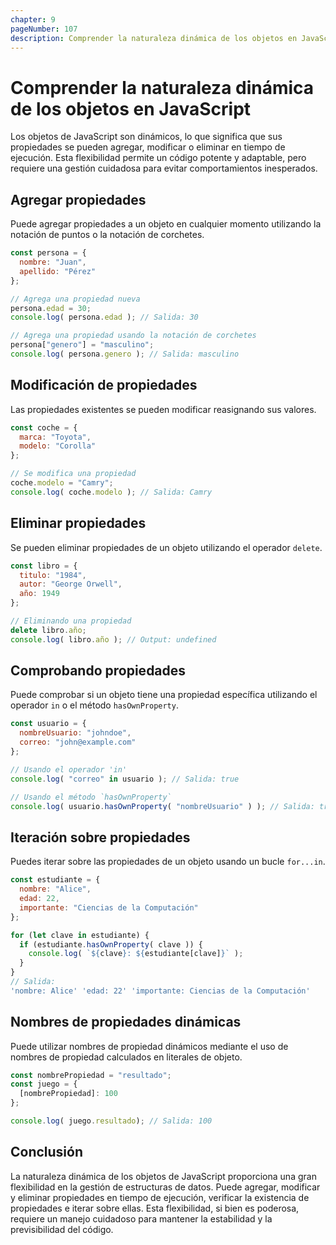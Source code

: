 ```yaml
---
chapter: 9
pageNumber: 107
description: Comprender la naturaleza dinámica de los objetos en JavaScript.
---
```


# Comprender la naturaleza dinámica de los objetos en JavaScript

Los objetos de JavaScript son dinámicos, lo que significa que sus propiedades se pueden agregar, modificar o eliminar en tiempo de ejecución. Esta flexibilidad
permite un código potente y adaptable, pero requiere una gestión cuidadosa para evitar comportamientos inesperados.

## Agregar propiedades

Puede agregar propiedades a un objeto en cualquier momento utilizando la notación de puntos o la notación de corchetes.

```javascript
const persona = {
  nombre: "Juan",
  apellido: "Pérez"
};

// Agrega una propiedad nueva
persona.edad = 30;
console.log( persona.edad ); // Salida: 30

// Agrega una propiedad usando la notación de corchetes
persona["genero"] = "masculino";
console.log( persona.genero ); // Salida: masculino
```

## Modificación de propiedades

Las propiedades existentes se pueden modificar reasignando sus valores.

```javascript
const coche = {
  marca: "Toyota",
  modelo: "Corolla"
};

// Se modifica una propiedad
coche.modelo = "Camry";
console.log( coche.modelo ); // Salida: Camry
```

## Eliminar propiedades

Se pueden eliminar propiedades de un objeto utilizando el operador `delete`.

```javascript
const libro = {
  titulo: "1984",
  autor: "George Orwell",
  año: 1949
};

// Eliminando una propiedad
delete libro.año;
console.log( libro.año ); // Output: undefined
```

## Comprobando propiedades

Puede comprobar si un objeto tiene una propiedad específica utilizando el operador `in` o el método `hasOwnProperty`.

```javascript
const usuario = {
  nombreUsuario: "johndoe",
  correo: "john@example.com"
};

// Usando el operador 'in'
console.log( "correo" in usuario ); // Salida: true

// Usando el método `hasOwnProperty`
console.log( usuario.hasOwnProperty( "nombreUsuario" ) ); // Salida: true 
```

## Iteración sobre propiedades

Puedes iterar sobre las propiedades de un objeto usando un bucle `for...in`.

```javascript
const estudiante = {
  nombre: "Alice",
  edad: 22,
  importante: "Ciencias de la Computación"
};

for (let clave in estudiante) {
  if (estudiante.hasOwnProperty( clave )) {
    console.log( `${clave}: ${estudiante[clave]}` );
  }
}
// Salida:
'nombre: Alice' 'edad: 22' 'importante: Ciencias de la Computación'
```

## Nombres de propiedades dinámicas

Puede utilizar nombres de propiedad dinámicos mediante el uso de nombres de propiedad calculados en literales de objeto.

```javascript
const nombrePropiedad = "resultado";
const juego = {
  [nombrePropiedad]: 100
};

console.log( juego.resultado); // Salida: 100
```

## Conclusión

La naturaleza dinámica de los objetos de JavaScript proporciona una gran flexibilidad en la gestión de estructuras de datos. Puede agregar, modificar y eliminar propiedades en tiempo de ejecución, verificar la existencia de propiedades e iterar sobre ellas. Esta flexibilidad, si bien es poderosa, requiere un manejo cuidadoso para mantener la estabilidad y la previsibilidad del código.
